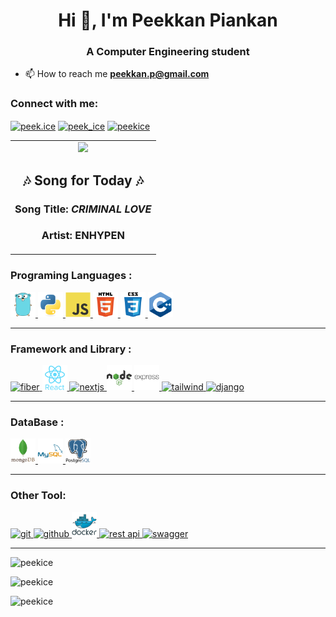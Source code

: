 <h1 align="center">Hi 👋, I'm Peekkan Piankan</h1>
<h3 align="center">A Computer Engineering student</h3>

- 📫 How to reach me **peekkan.p@gmail.com**

<h3 align="left">Connect with me:</h3>
<p align="left">
<a href="https://fb.com/peek.ice" target="blank"><img align="center" src="https://raw.githubusercontent.com/rahuldkjain/github-profile-readme-generator/master/src/images/icons/Social/facebook.svg" alt="peek.ice" height="30" width="40" /></a>
<a href="https://instagram.com/peek_ice" target="blank"><img align="center" src="https://raw.githubusercontent.com/rahuldkjain/github-profile-readme-generator/master/src/images/icons/Social/instagram.svg" alt="peek_ice" height="30" width="40" /></a>
<a href="https://www.leetcode.com/peekice" target="blank"><img align="center" src="https://raw.githubusercontent.com/rahuldkjain/github-profile-readme-generator/master/src/images/icons/Social/leet-code.svg" alt="peekice" height="30" width="40" /></a>
</p>

<!-- Start random song -->
  <div align="center">
   <table>
    <tr>
     <td>
      <div align="center">
       <div>
        <a href="https://open.spotify.com/track/0Eglu3fErlG196PtTwCUPM" id="link" target="_blank">
         <img src="https://i.scdn.co/image/ab67616d0000b27328980bc854e40cb7a31fec98" style="width: 250px;"/>
        </a>
       </div>
       <div style="text-align: center;">
        <h2>
         🎶 Song for Today 🎶
        </h2>
        <h3>
         Song Title:
         <em id="title">
          CRIMINAL LOVE
         </em>
        </h3>
        <h3>
         Artist:
         <span id="artist">
          ENHYPEN
         </span>
        </h3>
       </div>
      </div>
     </td>
    </tr>
   </table>
  </div>
<!-- End random song -->


<h3 align="left">Programing Languages : </h3>
<a href="https://golang.org" target="_blank" rel="noreferrer"> <img src="https://raw.githubusercontent.com/devicons/devicon/master/icons/go/go-original.svg" alt="go" width="40" height="40"/> </a>
<a href="https://www.python.org" target="_blank" rel="noreferrer"> <img src="https://raw.githubusercontent.com/devicons/devicon/master/icons/python/python-original.svg" alt="python" width="40" height="40"/> </a> 
<a href="https://developer.mozilla.org/en-US/docs/Web/JavaScript" target="_blank" rel="noreferrer"> <img src="https://raw.githubusercontent.com/devicons/devicon/master/icons/javascript/javascript-original.svg" alt="javascript" width="40" height="40"/> </a>
<a href="https://www.w3.org/html/" target="_blank" rel="noreferrer"> <img src="https://raw.githubusercontent.com/devicons/devicon/master/icons/html5/html5-original-wordmark.svg" alt="html5" width="40" height="40"/> </a>
<a href="https://www.w3schools.com/css/" target="_blank" rel="noreferrer"> <img src="https://raw.githubusercontent.com/devicons/devicon/master/icons/css3/css3-original-wordmark.svg" alt="css3" width="40" height="40"/> </a>
<a href="https://www.w3schools.com/cpp/" target="_blank" rel="noreferrer"> <img src="https://raw.githubusercontent.com/devicons/devicon/master/icons/cplusplus/cplusplus-original.svg" alt="cplusplus" width="40" height="40"/> </a>
<hr>

<h3 align="left">Framework and Library : </h3>
<a href="https://docs.gofiber.io" target="_blank" rel="noreferrer"> <img src="https://docs.gofiber.io/img/logo-dark.svg" alt="fiber" height="40"/> </a> 
<a href="https://reactjs.org/" target="_blank" rel="noreferrer"> <img src="https://raw.githubusercontent.com/devicons/devicon/master/icons/react/react-original-wordmark.svg" alt="react" width="40" height="40"/> </a> 
<a href="https://nextjs.org" target="_blank" rel="noreferrer"> <img src="https://i.pinimg.com/originals/4a/2b/e7/4a2be73b1e2efb44355436c40bf496dd.png" alt="nextjs"  height="40"/> </a> 
<a href="https://nodejs.org" target="_blank" rel="noreferrer"> <img src="https://raw.githubusercontent.com/devicons/devicon/master/icons/nodejs/nodejs-original-wordmark.svg" alt="nodejs" width="40" height="40"/> </a>
<a href="https://expressjs.com" target="_blank" rel="noreferrer"> <img src="https://raw.githubusercontent.com/devicons/devicon/master/icons/express/express-original-wordmark.svg" alt="express" width="40" height="40"/> </a> 
<a href="https://tailwindcss.com/" target="_blank" rel="noreferrer"> <img src="https://www.vectorlogo.zone/logos/tailwindcss/tailwindcss-icon.svg" alt="tailwind" width="40" height="40"/> </a>
<a href="https://www.djangoproject.com/" target="_blank" rel="noreferrer"> <img src="https://cdn.worldvectorlogo.com/logos/django.svg" alt="django" width="40" height="40"/> </a>
<hr>

<h3 align="left">DataBase : </h3>
<a href="https://www.mongodb.com/" target="_blank" rel="noreferrer"> <img src="https://raw.githubusercontent.com/devicons/devicon/master/icons/mongodb/mongodb-original-wordmark.svg" alt="mongodb" width="40" height="40"/> </a>
<a href="https://www.mysql.com/" target="_blank" rel="noreferrer"> <img src="https://raw.githubusercontent.com/devicons/devicon/master/icons/mysql/mysql-original-wordmark.svg" alt="mysql" width="40" height="40"/> </a> 
<a href="https://www.postgresql.org" target="_blank" rel="noreferrer"> <img src="https://raw.githubusercontent.com/devicons/devicon/master/icons/postgresql/postgresql-original-wordmark.svg" alt="postgresql" width="40" height="40"/> </a> 

<hr>

<h3 align="left">Other Tool: </h3>
<a href="https://git-scm.com/" target="_blank" rel="noreferrer"> <img src="https://www.vectorlogo.zone/logos/git-scm/git-scm-icon.svg" alt="git" width="40" height="40"/> </a> 
<a href="https://github.com" target="_blank" rel="noreferrer"> <img src="https://upload.wikimedia.org/wikipedia/commons/thumb/c/c2/GitHub_Invertocat_Logo.svg/1200px-GitHub_Invertocat_Logo.svg.png" alt="github" width="40" height="40"/> </a> 
<a href="https://www.docker.com/" target="_blank" rel="noreferrer"> <img src="https://raw.githubusercontent.com/devicons/devicon/master/icons/docker/docker-original-wordmark.svg" alt="docker" width="40" height="40"/> </a> 
<a href="https://www.ibm.com/topics/rest-apis" target="_blank" rel="noreferrer"> <img  src="https://www.javacodegeeks.com/wp-content/uploads/2024/01/rest-api-icon.png " alt="rest api"  height="40"/> </a> 
<a href="https://swagger.io" target="_blank" rel="noreferrer"> <img  src="https://upload.wikimedia.org/wikipedia/commons/a/ab/Swagger-logo.png" alt="swagger"  height="40"/> </a> 

<hr>

<p><img src="https://github-readme-stats.vercel.app/api?username=peekice&show_icons=true&locale=en" alt="peekice" /></p>
<p><img src="https://github-readme-streak-stats.herokuapp.com/?user=peekice&" alt="peekice" /></p>
<p><img src="https://github-readme-stats.vercel.app/api/top-langs?username=peekice&show_icons=true&locale=en&layout=compact" alt="peekice" /></p>

